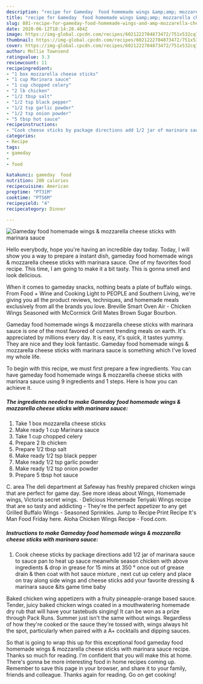 ```yaml
---
description: "recipe for Gameday  food homemade wings &amp;amp; mozzarella cheese sticks with marinara sauce | how to make good Gameday  food homemade wings &amp;amp; mozzarella cheese sticks with marinara sauce"
title: "recipe for Gameday  food homemade wings &amp;amp; mozzarella cheese sticks with marinara sauce | how to make good Gameday  food homemade wings &amp;amp; mozzarella cheese sticks with marinara sauce"
slug: 881-recipe-for-gameday-food-homemade-wings-and-amp-mozzarella-cheese-sticks-with-marinara-sauce-how-to-make-good-gameday-food-homemade-wings-and-amp-mozzarella-cheese-sticks-with-marinara-sauce
date: 2020-06-12T18:14:28.484Z
image: https://img-global.cpcdn.com/recipes/6021222704873472/751x532cq70/gameday-food-homemade-wings-mozzarella-cheese-sticks-with-marinara-sauce-recipe-main-photo.jpg
thumbnail: https://img-global.cpcdn.com/recipes/6021222704873472/751x532cq70/gameday-food-homemade-wings-mozzarella-cheese-sticks-with-marinara-sauce-recipe-main-photo.jpg
cover: https://img-global.cpcdn.com/recipes/6021222704873472/751x532cq70/gameday-food-homemade-wings-mozzarella-cheese-sticks-with-marinara-sauce-recipe-main-photo.jpg
author: Mollie Townsend
ratingvalue: 3.3
reviewcount: 11
recipeingredient:
- "1 box mozzarella cheese sticks"
- "1 cup Marinara sauce"
- "1 cup chopped celery"
- "2 lb chicken"
- "1/2 tbsp salt"
- "1/2 tsp black pepper"
- "1/2 tsp garlic powder"
- "1/2 tsp onion powder"
- "5 tbsp hot sauce"
recipeinstructions:
- "Cook cheese sticks by package directions add 1/2 jar of marinara sauce to sauce pan to heat up sauce meanwhile season chicken with above ingredients &amp; drop in grease for 15 mins at 350 ° once out of grease drain &amp; then coat with hot sauce mixture , next cut up celery and place on tray along side wings and cheese sticks add your favorite  dressing &amp; marinara sauce &amp;its game time baby"
categories:
- Recipe
tags:
- gameday
- 
- food

katakunci: gameday  food 
nutrition: 208 calories
recipecuisine: American
preptime: "PT31M"
cooktime: "PT56M"
recipeyield: "4"
recipecategory: Dinner

---
```



![Gameday  food homemade wings &amp; mozzarella cheese sticks with marinara sauce](https://img-global.cpcdn.com/recipes/6021222704873472/751x532cq70/gameday-food-homemade-wings-mozzarella-cheese-sticks-with-marinara-sauce-recipe-main-photo.jpg)

Hello everybody, hope you're having an incredible day today. Today, I will show you a way to prepare a instant dish, gameday  food homemade wings &amp; mozzarella cheese sticks with marinara sauce. One of my favorites food recipe. This time, I am going to make it a bit tasty. This is gonna smell and look delicious.

When it comes to gameday snacks, nothing beats a plate of buffalo wings. From Food + Wine and Cooking Light to PEOPLE and Southern Living, we&#39;re giving you all the product reviews, techniques, and homemade meals exclusively from all the brands you love. Breville Smart Oven Air - Chicken Wings Seasoned with McCormick Grill Mates Brown Sugar Bourbon.

Gameday  food homemade wings &amp; mozzarella cheese sticks with marinara sauce is one of the most favored of current trending meals on earth. It's appreciated by millions every day. It is easy, it's quick, it tastes yummy. They are nice and they look fantastic. Gameday  food homemade wings &amp; mozzarella cheese sticks with marinara sauce is something which I've loved my whole life.


To begin with this recipe, we must first prepare a few ingredients. You can have gameday  food homemade wings &amp; mozzarella cheese sticks with marinara sauce using 9 ingredients and 1 steps. Here is how you can achieve it.

<!--inarticleads1-->

##### The ingredients needed to make Gameday  food homemade wings &amp; mozzarella cheese sticks with marinara sauce:

1. Take 1 box mozzarella cheese sticks
1. Make ready 1 cup Marinara sauce
1. Take 1 cup chopped celery
1. Prepare 2 lb chicken
1. Prepare 1/2 tbsp salt
1. Make ready 1/2 tsp black pepper
1. Make ready 1/2 tsp garlic powder
1. Make ready 1/2 tsp onion powder
1. Prepare 5 tbsp hot sauce


C. area The deli department at Safeway has freshly prepared chicken wings that are perfect for game day. See more ideas about Wings, Homemade wings, Victoria secret wings. · Delicious Homemade Teriyaki Wings recipe that are so tasty and addicting - They&#39;re the perfect appetizer to any get Grilled Buffalo Wings - Seasoned Sprinkles. Jump to Recipe·Print Recipe It&#39;s Man Food Friday here. Aloha Chicken Wings Recipe - Food.com. 

<!--inarticleads2-->

##### Instructions to make Gameday  food homemade wings &amp; mozzarella cheese sticks with marinara sauce:

1. Cook cheese sticks by package directions add 1/2 jar of marinara sauce to sauce pan to heat up sauce meanwhile season chicken with above ingredients &amp; drop in grease for 15 mins at 350 ° once out of grease drain &amp; then coat with hot sauce mixture , next cut up celery and place on tray along side wings and cheese sticks add your favorite  dressing &amp; marinara sauce &amp;its game time baby


Baked chicken wing appetizers with a fruity pineapple-orange based sauce. Tender, juicy baked chicken wings coated in a mouthwatering homemade dry rub that will have your tastebuds singing! It can be won as a prize through Pack Runs. Summer just isn&#39;t the same without wings. Regardless of how they&#39;re cooked or the sauce they&#39;re tossed with, wings always hit the spot, particularly when paired with a A+ cocktails and dipping sauces. 

So that is going to wrap this up for this exceptional food gameday  food homemade wings &amp; mozzarella cheese sticks with marinara sauce recipe. Thanks so much for reading. I'm confident that you will make this at home. There's gonna be more interesting food in home recipes coming up. Remember to save this page in your browser, and share it to your family, friends and colleague. Thanks again for reading. Go on get cooking!
